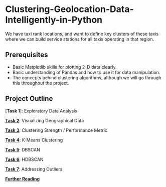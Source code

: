 # Clustering-Geolocation-Data-Intelligently-in-Python
We have taxi rank locations, and want to define key clusters of these taxis where we can build service stations for all taxis operating in that region.

## Prerequisites
- Basic Matplotlib skills for plotting 2-D data clearly.
- Basic understanding of Pandas and how to use it for data manipulation.
- The concepts behind clustering algorithms, although we will go through this throughout the project.

## Project Outline

[**Task 1**]: Exploratory Data Analysis

[**Task 2**](#task2): Visualizing Geographical Data

[**Task 3**](#task3): Clustering Strength / Performance Metric

[**Task 4**](#task4): K-Means Clustering

[**Task 5**](#task5): DBSCAN

[**Task 6**](#task6): HDBSCAN

[**Task 7**](#task7): Addressing Outliers

[**Further Reading**](#further)
